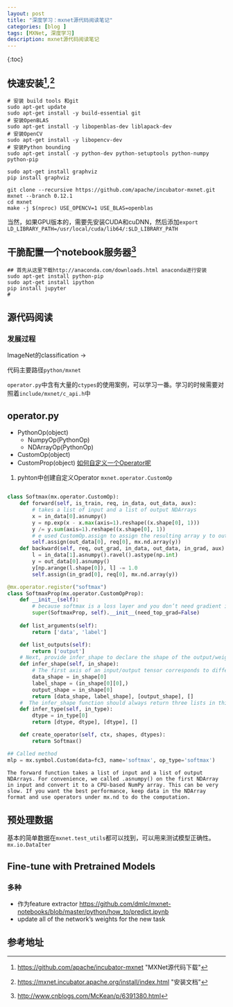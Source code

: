 ```yaml
---
layout: post
title: "深度学习：mxnet源代码阅读笔记"
categories: [blog ]
tags: [MXNet, 深度学习]
description: mxnet源代码阅读笔记
---
```


{:toc} 

## 快速安装[^1],[^2]

```shell
# 安装 build tools 和git
sudo apt-get update
sudo apt-get install -y build-essential git
# 安装OpenBLAS
sudo apt-get install -y libopenblas-dev liblapack-dev
# 安装OpenCV
sudo apt-get install -y libopencv-dev
# 安装Python bounding
sudo apt-get install -y python-dev python-setuptools python-numpy python-pip

sudo apt-get install graphviz
pip install graphviz

git clone --recursive https://github.com/apache/incubator-mxnet.git mxnet --branch 0.12.1
cd mxnet
make -j $(nproc) USE_OPENCV=1 USE_BLAS=openblas
```


当然，如果GPU版本的，需要先安装CUDA和cuDNN，然后添加`export LD_LIBRARY_PATH=/usr/local/cuda/lib64/:$LD_LIBRARY_PATH`

## 干脆配置一个notebook服务器[^4]

```shell
## 首先从这里下载http://anaconda.com/downloads.html anaconda进行安装
sudo apt-get install python-pip
sudo apt-get install ipython
pip install jupyter
# 
```

## 源代码阅读

### 发展过程

ImageNet的classification ->

代码主要路径`python/mxnet`

`operator.py`中含有大量的`ctypes`的使用案例，可以学习一番。学习的时候需要对照着`include/mxnet/c_api.h`中

## operator.py
* PythonOp(object)
	* NumpyOp(PythonOp)
	* NDArrayOp(PythonOp)
* CustomOp(object)
* CustomProp(object)
[如何自定义一个Operator呢](https://mxnet.incubator.apache.org/how_to/new_op.html)
1. pyhton中创建自定义Operator `mxnet.operator.CustomOp`

```python

class Softmax(mx.operator.CustomOp):
    def forward(self, is_train, req, in_data, out_data, aux):
		# takes a list of input and a list of output NDArrays
        x = in_data[0].asnumpy()
        y = np.exp(x - x.max(axis=1).reshape((x.shape[0], 1)))
        y /= y.sum(axis=1).reshape((x.shape[0], 1))
		# e used CustomOp.assign to assign the resulting array y to out_data[0]
        self.assign(out_data[0], req[0], mx.nd.array(y))
	def backward(self, req, out_grad, in_data, out_data, in_grad, aux):
		l = in_data[1].asnumpy().ravel().astype(np.int)
		y = out_data[0].asnumpy()
		y[np.arange(l.shape[0]), l] -= 1.0
		self.assign(in_grad[0], req[0], mx.nd.array(y))

@mx.operator.register("softmax")
class SoftmaxProp(mx.operator.CustomOpProp):
	def __init__(self):
		# because softmax is a loss layer and you don’t need gradient input from preceding layers
		super(SoftmaxProp, self).__init__(need_top_grad=False)
	
	def list_arguments(self):
		return ['data', 'label']

	def list_outputs(self):
		return ['output']
	# Next, provide infer_shape to declare the shape of the output/weight and check the consistency of the input shapes:
	def infer_shape(self, in_shape):
		# The first axis of an input/output tensor corresponds to different examples within the batch. The label is a set of integers, one for each data entry, and the output has the same shape as the input
		data_shape = in_shape[0]
		label_shape = (in_shape[0][0],)
		output_shape = in_shape[0]
		return [data_shape, label_shape], [output_shape], []
	#  The infer_shape function should always return three lists in this order: inputs, outputs, and auxiliary states (which we don’t have here), even if one of them is empty.
	def infer_type(self, in_type):
   	 	dtype = in_type[0]
    	return [dtype, dtype], [dtype], []

	def create_operator(self, ctx, shapes, dtypes):
		return Softmax()

## Called method
mlp = mx.symbol.Custom(data=fc3, name='softmax', op_type='softmax')
```
	The forward function takes a list of input and a list of output NDArrays. For convenience, we called .asnumpy() on the first NDArray in input and convert it to a CPU-based NumPy array. This can be very slow. If you want the best performance, keep data in the NDArray format and use operators under mx.nd to do the computation.

## 预处理数据
基本的简单数据在`mxnet.test_utils`都可以找到，可以用来测试模型正确性。
`mx.io.DataIter`
## Fine-tune with Pretrained Models

### 多种

* 作为feature extractor https://github.com/dmlc/mxnet-notebooks/blob/master/python/how_to/predict.ipynb
* update all of the network’s weights for the new task

## 参考地址

[^1]: https://github.com/apache/incubator-mxnet "MXNet源代码下载"
[^2]: https://mxnet.incubator.apache.org/install/index.html "安装文档"
[^3]: http://www.jianshu.com/p/b9ce6258a75d " 基础结构解析 "
[^4]: http://www.cnblogs.com/McKean/p/6391380.html